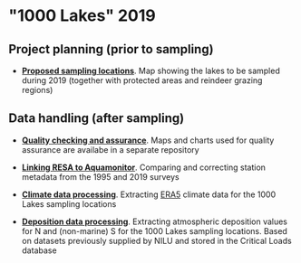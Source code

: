 # "1000 Lakes" 2019

## Project planning (prior to sampling)

 * **[Proposed sampling locations](https://jamessample.github.io/1000_lakes_2019/)**. Map showing the lakes to be sampled during 2019 (together with protected areas and reindeer grazing regions)
 
 ## Data handling (after sampling)
 
  * **[Quality checking and assurance](https://github.com/NIVANorge/1000_lakes_qc#data-visualisation-for-the-2019-1000-lakes-survey)**. Maps and charts used for quality assurance are availabe in a separate repository
  
  * **[Linking RESA to Aquamonitor](https://nbviewer.jupyter.org/github/JamesSample/1000_lakes_2019/blob/master/notebooks/01_link_to_resa.ipynb)**. Comparing and correcting station metadata from the 1995 and 2019 surveys
  
  * **[Climate data processing](https://nbviewer.jupyter.org/github/JamesSample/1000_lakes_2019/blob/master/notebooks/02_era5_data.ipynb)**. Extracting [ERA5](https://cds.climate.copernicus.eu/cdsapp#!/dataset/reanalysis-era5-single-levels-monthly-means?tab=overview) climate data for the 1000 Lakes sampling locations

  * **[Deposition data processing](https://nbviewer.jupyter.org/github/JamesSample/1000_lakes_2019/blob/master/notebooks/03_nilu_dep_data.ipynb)**. Extracting atmospheric deposition values for N and (non-marine) S for the 1000 Lakes sampling locations. Based on datasets previously supplied by NILU and stored in the Critical Loads database
